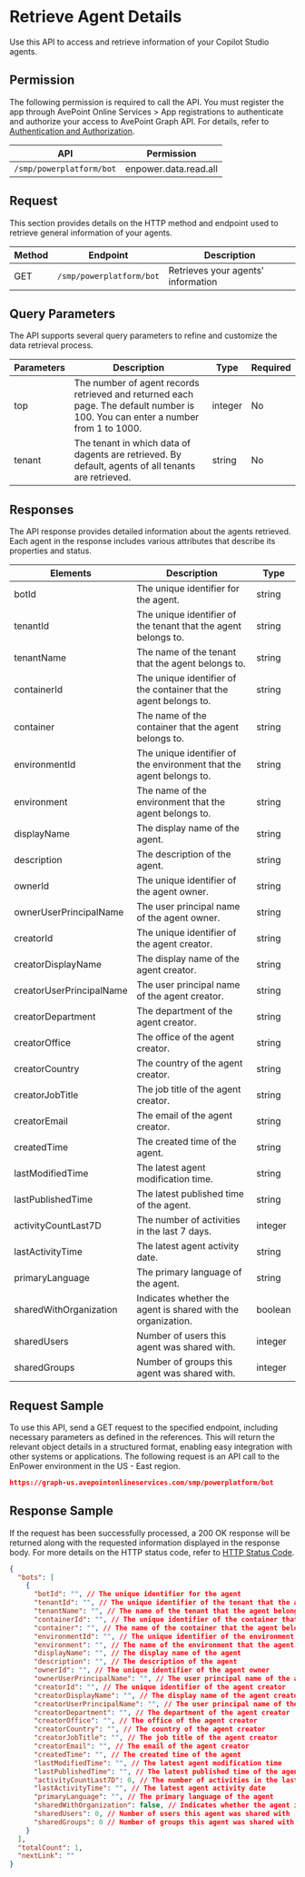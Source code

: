 # Retrieve Agent Details

Use this API to access and retrieve information of your Copilot Studio agents.

## Permission

The following permission is required to call the API.
You must register the app through AvePoint Online Services > App registrations to authenticate and authorize your access to AvePoint Graph API.
For details, refer to [Authentication and Authorization](https://learn.avepoint.com/docs/Use-AvePoint-Graph-API.html#authentication-and-authorization).

| API   | Permission |
|-------------------|---------------|
|`/smp/powerplatform/bot` | enpower.data.read.all | 

## Request

This section provides details on the HTTP method and endpoint used to retrieve general information of your agents.

| Method | Endpoint | Description | 
|--- | --- | --- |
| GET | `/smp/powerplatform/bot` | Retrieves your agents' information | 

## Query Parameters

The API supports several query parameters to refine and customize the data retrieval process.

| Parameters | Description | Type | Required |
|--- | --- | --- | --- |
| top | The number of agent records retrieved and returned each page. The default number is 100. You can enter a number from 1 to 1000. | integer | No |
| tenant | The tenant in which data of dagents are retrieved. By default, agents of all tenants are retrieved. | string | No |

## Responses

The API response provides detailed information about the agents retrieved. Each agent in the response includes various attributes that describe its properties and status.

| Elements                | Description                                                  | Type    |
|-------------------------|--------------------------------------------------------------|---------|
| botId                   | The unique identifier for the agent.                        | string  |
| tenantId                | The unique identifier of the tenant that the agent belongs to.| string  |
| tenantName              | The name of the tenant that the agent belongs to.           | string  |
| containerId             | The unique identifier of the container that the agent belongs to.| string  |
| container               | The name of the container that the agent belongs to.        | string  |
| environmentId           | The unique identifier of the environment that the agent belongs to. | string  |
| environment             | The name of the environment that the agent belongs to.      | string  |
| displayName             | The display name of the agent.                              | string  |
| description             | The description of the agent.                               | string  |
| ownerId                 | The unique identifier of the agent owner.                   | string  |
| ownerUserPrincipalName  | The user principal name of the agent owner.                 | string  |
| creatorId               | The unique identifier of the agent creator.                 | string  |
| creatorDisplayName      | The display name of the agent creator.                      | string  |
| creatorUserPrincipalName | The user principal name of the agent creator.               | string  |
| creatorDepartment        | The department of the agent creator.                        | string  |
| creatorOffice           | The office of the agent creator.                            | string  |
| creatorCountry          | The country of the agent creator.                           | string  |
| creatorJobTitle         | The job title of the agent creator.                         | string  |
| creatorEmail            | The email of the agent creator.                             | string  |
| createdTime             | The created time of the agent.                             | string  |
| lastModifiedTime        | The latest agent modification time.                         | string  |
| lastPublishedTime       | The latest published time of the agent.                    | string  |
| activityCountLast7D    | The number of activities in the last 7 days.               | integer |
| lastActivityTime        | The latest agent activity date.                             | string  |
| primaryLanguage         | The primary language of the agent.                          | string  |
| sharedWithOrganization  | Indicates whether the agent is shared with the organization. | boolean |
| sharedUsers             | Number of users this agent was shared with.                | integer |
| sharedGroups            | Number of groups this agent was shared with.               | integer |

## Request Sample

To use this API, send a GET request to the specified endpoint, including necessary parameters as defined in the references. This will return the relevant object details in a structured format, enabling easy integration with other systems or applications. The following request is an API call to the EnPower environment in the US - East region.

```json
https://graph-us.avepointonlineservices.com/smp/powerplatform/bot
```
## Response Sample

If the request has been successfully processed, a 200 OK response will be returned along with the requested information displayed in the response body. For more details on the HTTP status code, refer to [HTTP Status Code](https://learn.avepoint.com/docs/Use-AvePoint-Graph-API.html#http-status-code).

```json
{
  "bots": [
    {
      "botId": "", // The unique identifier for the agent
      "tenantId": "", // The unique identifier of the tenant that the agent belongs to
      "tenantName": "", // The name of the tenant that the agent belongs to
      "containerId": "", // The unique identifier of the container that the agent belongs to
      "container": "", // The name of the container that the agent belongs to
      "environmentId": "", // The unique identifier of the environment that the agent belongs to
      "environment": "", // The name of the environment that the agent belongs to
      "displayName": "", // The display name of the agent
      "description": "", // The description of the agent
      "ownerId": "", // The unique identifier of the agent owner
      "ownerUserPrincipalName": "", // The user principal name of the agent owner
      "creatorId": "", // The unique identifier of the agent creator
      "creatorDisplayName": "", // The display name of the agent creator
      "creatorUserPrincipalName": "", // The user principal name of the agent creator
      "creatorDepartment": "", // The department of the agent creator
      "creatorOffice": "", // The office of the agent creator
      "creatorCountry": "", // The country of the agent creator
      "creatorJobTitle": "", // The job title of the agent creator
      "creatorEmail": "", // The email of the agent creator
      "createdTime": "", // The created time of the agent
      "lastModifiedTime": "", // The latest agent modification time
      "lastPublishedTime": "", // The latest published time of the agent
      "activityCountLast7D": 0, // The number of activities in the last 7 days
      "lastActivityTime": "", // The latest agent activity date
      "primaryLanguage": "", // The primary language of the agent
      "sharedWithOrganization": false, // Indicates whether the agent is shared with the organization
      "sharedUsers": 0, // Number of users this agent was shared with
      "sharedGroups": 0 // Number of groups this agent was shared with
    }
  ],
  "totalCount": 1,
  "nextLink": ""
}